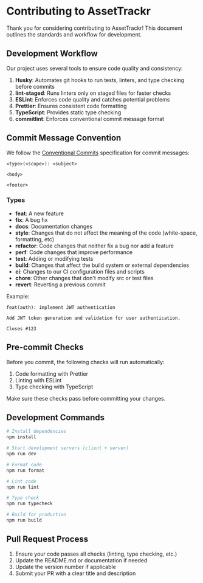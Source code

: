 # Contributing to AssetTrackr

Thank you for considering contributing to AssetTrackr! This document outlines the standards and workflow for development.

## Development Workflow

Our project uses several tools to ensure code quality and consistency:

1. **Husky**: Automates git hooks to run tests, linters, and type checking before commits
2. **lint-staged**: Runs linters only on staged files for faster checks
3. **ESLint**: Enforces code quality and catches potential problems
4. **Prettier**: Ensures consistent code formatting
5. **TypeScript**: Provides static type checking
6. **commitlint**: Enforces conventional commit message format

## Commit Message Convention

We follow the [Conventional Commits](https://www.conventionalcommits.org/) specification for commit messages:

```
<type>(<scope>): <subject>

<body>

<footer>
```

### Types

- **feat**: A new feature
- **fix**: A bug fix
- **docs**: Documentation changes
- **style**: Changes that do not affect the meaning of the code (white-space, formatting, etc)
- **refactor**: Code changes that neither fix a bug nor add a feature
- **perf**: Code changes that improve performance
- **test**: Adding or modifying tests
- **build**: Changes that affect the build system or external dependencies
- **ci**: Changes to our CI configuration files and scripts
- **chore**: Other changes that don't modify src or test files
- **revert**: Reverting a previous commit

Example:
```
feat(auth): implement JWT authentication

Add JWT token generation and validation for user authentication.

Closes #123
```

## Pre-commit Checks

Before you commit, the following checks will run automatically:

1. Code formatting with Prettier
2. Linting with ESLint
3. Type checking with TypeScript

Make sure these checks pass before committing your changes.

## Development Commands

```bash
# Install dependencies
npm install

# Start development servers (client + server)
npm run dev

# Format code
npm run format

# Lint code
npm run lint

# Type check
npm run typecheck

# Build for production
npm run build
```

## Pull Request Process

1. Ensure your code passes all checks (linting, type checking, etc.)
2. Update the README.md or documentation if needed
3. Update the version number if applicable
4. Submit your PR with a clear title and description 